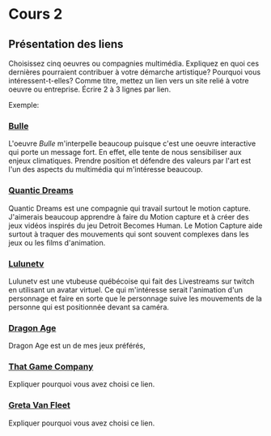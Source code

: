# Cours 2
## Présentation des liens
Choisissez cinq oeuvres ou compagnies multimédia. Expliquez en quoi ces dernières pourraient contribuer à votre démarche artistique? Pourquoi vous intéressent-t-elles? Comme titre, mettez un lien vers un site relié à votre oeuvre ou entreprise. Écrire 2 à 3 lignes par lien.

Exemple: 
### [Bulle](https://www.onf.ca/interactif/bulle/) 
L'oeuvre *Bulle* m'interpelle beaucoup puisque c'est une oeuvre interactive qui porte un message fort. En effet, elle tente de nous sensibiliser aux enjeux climatiques. Prendre position et défendre des valeurs par l'art est l'un des aspects du multimédia qui m'intéresse beaucoup. 

### [Quantic Dreams](https://www.quanticdream.com/fr)
Quantic Dreams est une compagnie qui travail surtout le motion capture. J'aimerais beaucoup apprendre à faire du Motion capture et à créer des jeux vidéos inspirés du jeu Detroit Becomes Human. Le Motion Capture aide surtout à traquer des mouvements qui sont souvent complexes dans les jeux ou les films d'animation.

### [Lulunetv](https://www.instagram.com/lulunetv/?hl=fr)
Lulunetv est une vtubeuse québécoise qui fait des Livestreams sur twitch en utilisant un avatar virtuel. Ce qui m'intéresse serait l'animation d'un personnage et faire en sorte que le personnage suive les mouvements de la personne qui est positionnée devant sa caméra.

### [Dragon Age](https://www.ea.com/fr-fr/games/dragon-age)
Dragon Age est un de mes jeux préférés,

### [That Game Company](https://www.thatskygame.com/)
Expliquer pourquoi vous avez choisi ce lien. 

### [Greta Van Fleet](https://www.rexmusicprints.com/product-page/greta-van-fleet-skull-rose)
Expliquer pourquoi vous avez choisi ce lien. 


